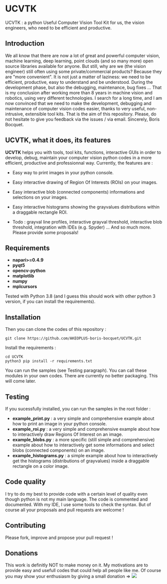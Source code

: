 # UCVTK
UCVTK : a python Useful Computer Vision Tool Kit for us, the vision engineers, who need to be efficient and productive.

## Introduction
We all know that there are now a lot of great and powerful computer vision, machine learning, deep learning, point clouds (and so many more) open source libraries available for anyone. But still, why are we (the vision engineer) still often using some private/commercial products? Because they are "more convenient". It is not just a matter of laziness: we need to be efficient, productive, easy to understand and be understood. During the development phase, but also the debugging, maintenance, bug fixes ... That is my conclusion after working more than 8 years in machine vision and robotics, using very different technologies. I search for a long time, and I am now convinced that we need to make the development, debugging and maintenance of computer vision codes easier, thanks to very useful, non-intrusive, extensible tool kits. That is the aim of this repository. Please, do not hesitate to give you feedback via the issues / via email.
Sincerely, Boris Bocquet.

## UCVTK, what it does, its features

**UCVTK** helps you with tools, tool kits, functions, interactive GUIs in order to develop, debug, maintain your computer vision python codes in a more efficient, productive and professionnal way.
Currently, the features are : 
* Easy way to print images in your python console.
* Easy interactive drawing of Region Of Interests (ROIs) on your images.
* Easy interactive blob (connected components) informations and selections on your images.
* Easy interactive histograms showing the grayvalues distributions within a draggable rectangle ROI.

* Todo : grayval line profiles, interactive grayval threshold, interactive blob threshold, integration with IDEs (e.g. Spyder) ... And so much more. Please provide some proposals!

## Requirements

* **napari>=0.4.9**
* **pyqt5**
* **opencv-python**
* **matplotlib**
* **numpy**
* **mplcursors**

Tested with Python 3.8 (and I guess this should work with other python 3 version, if you can install the requirements).

## Installation

Then you can clone the codes of this repository : 
```shell
git clone https://github.com/AKEOPLUS-boris-bocquet/UCVTK.git
```
Install the requirements : 
```shell
cd UCVTK
python3 pip install -r requirements.txt
```

You can run the samples (see Testing paragraph).
You can call these modules in your own codes.
There are currently no better packaging. This will come later.

## Testing

If you sucessfully installed, you can run the samples in the root folder : 
* **example_print.py** : a very simple and comprehensive example about how to print an image in your python console.
* **example_roi.py** : a very simple and comprehensive example about how to interactively draw Regions Of Interest on an image. 
* **example_blobs.py** : a more specific (still simple and comprehensive) example about how to interactively get some informations and select blobs (connected components) on an image. 
* **example_histograms.py** : a simple example about how to interactively get the histograms (distributions of grayvalues) inside a draggable rectangle on a color image. 

## Code quality

I try to do my best to provide code with a certain level of quality even though python is not my main language. The code is commented and documented. With my IDE, I use some tools to check the syntax. But of course all your proposals and pull requests are welcome !

## Contributing

Please fork, improve and propose your pull request !

## Donations

This work is definitly NOT to make money on it. My motivations are to provide easy and usefull codes that could help all people like me. Of course you may show your enthusiasm by giving a small donation => [![](https://www.paypalobjects.com/en_US/i/btn/btn_donateCC_LG.gif)](https://paypal.me/borisBocquet?locale.x=fr_FR) 
